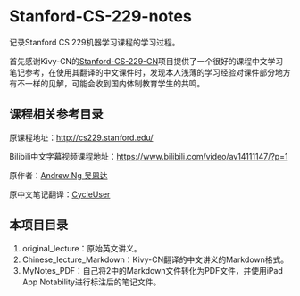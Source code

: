 # Stanford-CS-229-notes
记录Stanford CS 229机器学习课程的学习过程。

首先感谢Kivy-CN的[Stanford-CS-229-CN](https://github.com/Kivy-CN/Stanford-CS-229-CN)项目提供了一个很好的课程中文学习笔记参考，在使用其翻译的中文课件时，发现本人浅薄的学习经验对课件部分地方有不一样的见解，可能会收到国内体制教育学生的共鸣。

## 课程相关参考目录

原课程地址：http://cs229.stanford.edu/

Bilibili中文字幕视频课程地址：https://www.bilibili.com/video/av14111147/?p=1

原作者：[Andrew Ng 吴恩达](https://www.andrewng.org/)

原中文笔记翻译：[CycleUser](https://www.zhihu.com/people/cycleuser/activities)

## 本项目目录

1. original_lecture：原始英文讲义。
2. Chinese_lecture_Markdown：Kivy-CN翻译的中文讲义的Markdown格式。
3. MyNotes_PDF：自己将2中的Markdown文件转化为PDF文件，并使用iPad App Notability进行标注后的笔记文件。